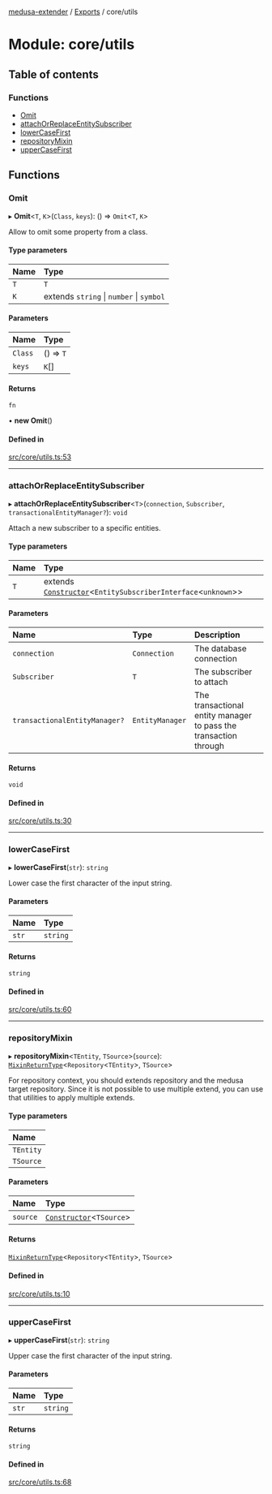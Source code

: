 [medusa-extender](../README.md) / [Exports](../modules.md) / core/utils

# Module: core/utils

## Table of contents

### Functions

- [Omit](core_utils.md#omit)
- [attachOrReplaceEntitySubscriber](core_utils.md#attachorreplaceentitysubscriber)
- [lowerCaseFirst](core_utils.md#lowercasefirst)
- [repositoryMixin](core_utils.md#repositorymixin)
- [upperCaseFirst](core_utils.md#uppercasefirst)

## Functions

### Omit

▸ **Omit**<`T`, `K`\>(`Class`, `keys`): () => `Omit`<`T`, `K`\>

Allow to omit some property from a class.

#### Type parameters

| Name | Type |
| :------ | :------ |
| `T` | `T` |
| `K` | extends `string` \| `number` \| `symbol` |

#### Parameters

| Name | Type |
| :------ | :------ |
| `Class` | () => `T` |
| `keys` | `K`[] |

#### Returns

`fn`

• **new Omit**()

#### Defined in

[src/core/utils.ts:53](https://github.com/octalpixel/medusa-extender/blob/116388a/src/core/utils.ts#L53)

___

### attachOrReplaceEntitySubscriber

▸ **attachOrReplaceEntitySubscriber**<`T`\>(`connection`, `Subscriber`, `transactionalEntityManager?`): `void`

Attach a new subscriber to a specific entities.

#### Type parameters

| Name | Type |
| :------ | :------ |
| `T` | extends [`Constructor`](core_types.md#constructor)<`EntitySubscriberInterface`<`unknown`\>\> |

#### Parameters

| Name | Type | Description |
| :------ | :------ | :------ |
| `connection` | `Connection` | The database connection |
| `Subscriber` | `T` | The subscriber to attach |
| `transactionalEntityManager?` | `EntityManager` | The transactional entity manager to pass the transaction through |

#### Returns

`void`

#### Defined in

[src/core/utils.ts:30](https://github.com/octalpixel/medusa-extender/blob/116388a/src/core/utils.ts#L30)

___

### lowerCaseFirst

▸ **lowerCaseFirst**(`str`): `string`

Lower case the first character of the input string.

#### Parameters

| Name | Type |
| :------ | :------ |
| `str` | `string` |

#### Returns

`string`

#### Defined in

[src/core/utils.ts:60](https://github.com/octalpixel/medusa-extender/blob/116388a/src/core/utils.ts#L60)

___

### repositoryMixin

▸ **repositoryMixin**<`TEntity`, `TSource`\>(`source`): [`MixinReturnType`](core_types.md#mixinreturntype)<`Repository`<`TEntity`\>, `TSource`\>

For repository context, you should extends repository and the medusa target repository.
Since it is not possible to use multiple extend, you can use that utilities to apply multiple extends.

#### Type parameters

| Name |
| :------ |
| `TEntity` |
| `TSource` |

#### Parameters

| Name | Type |
| :------ | :------ |
| `source` | [`Constructor`](core_types.md#constructor)<`TSource`\> |

#### Returns

[`MixinReturnType`](core_types.md#mixinreturntype)<`Repository`<`TEntity`\>, `TSource`\>

#### Defined in

[src/core/utils.ts:10](https://github.com/octalpixel/medusa-extender/blob/116388a/src/core/utils.ts#L10)

___

### upperCaseFirst

▸ **upperCaseFirst**(`str`): `string`

Upper case the first character of the input string.

#### Parameters

| Name | Type |
| :------ | :------ |
| `str` | `string` |

#### Returns

`string`

#### Defined in

[src/core/utils.ts:68](https://github.com/octalpixel/medusa-extender/blob/116388a/src/core/utils.ts#L68)
